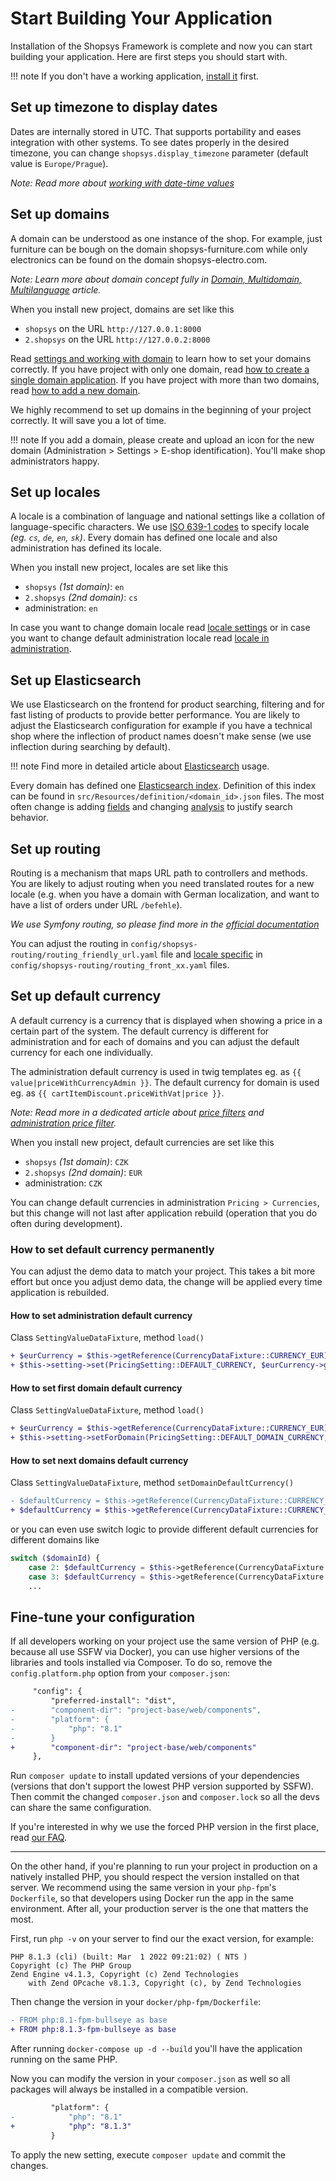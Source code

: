 # Start Building Your Application

Installation of the Shopsys Framework is complete and now you can start building your application.
Here are first steps you should start with.

!!! note
    If you don't have a working application, [install it](../installation/installation-guide.md) first.

## Set up timezone to display dates

Dates are internally stored in UTC. That supports portability and eases integration with other systems.
To see dates properly in the desired timezone, you can change `shopsys.display_timezone` parameter (default value is `Europe/Prague`).

*Note: Read more about [working with date-time values](./working-with-date-time-values.md)*

## Set up domains

A domain can be understood as one instance of the shop.
For example, just furniture can be bough on the domain shopsys-furniture.com while only electronics can be found on the domain shopsys-electro.com.

*Note: Learn more about domain concept fully in [Domain, Multidomain, Multilanguage](./domain-multidomain-multilanguage.md#domain) article.*

When you install new project, domains are set like this

* `shopsys` on the URL `http://127.0.0.1:8000`
* `2.shopsys` on the URL `http://127.0.0.2:8000`

Read [settings and working with domain](./how-to-set-up-domains-and-locales.md#settings-and-working-with-domains) to learn how to set your domains correctly. If you have project with only one domain, read [how to create a single domain application](./how-to-set-up-domains-and-locales.md#1-how-to-create-a-single-domain-application). If you have project with more than two domains, read [how to add a new domain](./how-to-set-up-domains-and-locales.md#2-how-to-add-a-new-domain).

We highly recommend to set up domains in the beginning of your project correctly. It will save you a lot of time.

!!! note
    If you add a domain, please create and upload an icon for the new domain (Administration > Settings >  E-shop identification). You'll make shop administrators happy.

## Set up locales

A locale is a combination of language and national settings like a collation of language-specific characters.
We use [ISO 639-1 codes](https://en.wikipedia.org/wiki/List_of_ISO_639-1_codes) to specify locale *(eg. `cs`, `de`, `en`, `sk`)*.
Every domain has defined one locale and also administration has defined its locale.

When you install new project, locales are set like this

* `shopsys` *(1st domain)*: `en`
* `2.shopsys` *(2nd domain)*: `cs`
* administration: `en`

In case you want to change domain locale read [locale settings](./how-to-set-up-domains-and-locales.md#3-locale-settings) or in case you want to change default administration locale read [locale in administration](./how-to-set-up-domains-and-locales.md#36-locale-in-administration).

## Set up Elasticsearch

We use Elasticsearch on the frontend for product searching, filtering and for fast listing of products to provide better performance.
You are likely to adjust the Elasticsearch configuration for example if you have a technical shop where the inflection of product names doesn't make sense (we use inflection during searching by default).

!!! note
    Find more in detailed article about [Elasticsearch](../model/elasticsearch.md) usage.

Every domain has defined one [Elasticsearch index](../model/elasticsearch.md#elasticsearch-index-setting). Definition of this index can be found in `src/Resources/definition/<domain_id>.json` files.
The most often change is adding [fields](https://www.elastic.co/guide/en/elasticsearch/reference/current/mapping.html) and changing [analysis](https://www.elastic.co/guide/en/elasticsearch/reference/current/analysis.html) to justify search behavior.

## Set up routing

Routing is a mechanism that maps URL path to controllers and methods.
You are likely to adjust routing when you need translated routes for a new locale (e.g. when you have a domain with German localization, and want to have a list of orders under URL `/befehle`).

*We use Symfony routing, so please find more in the [official documentation](https://symfony.com/doc/3.4/routing.html)*

You can adjust the routing in `config/shopsys-routing/routing_friendly_url.yaml` file and [locale specific](./how-to-set-up-domains-and-locales.md#32-frontend-routes) in `config/shopsys-routing/routing_front_xx.yaml` files.

## Set up default currency

A default currency is a currency that is displayed when showing a price in a certain part of the system.
The default currency is different for administration and for each of domains and you can adjust the default currency for each one individually.

The administration default currency is used in twig templates eg. as `{{ value|priceWithCurrencyAdmin }}`.
The default currency for domain is used eg. as `{{ cartItemDiscount.priceWithVat|price }}`.

*Note: Read more in a dedicated article about [price filters](../model/how-to-work-with-money.md#price) and [administration price filter](../model/how-to-work-with-money.md#pricewithcurrencyadmin).*

When you install new project, default currencies are set like this

* `shopsys` *(1st domain)*: `CZK`
* `2.shopsys` *(2nd domain)*: `EUR`
* administration: `CZK`

You can change default currencies in administration `Pricing > Currencies`, but this change will not last after application rebuild (operation that you do often during development).

### How to set default currency permanently

You can adjust the demo data to match your project.
This takes a bit more effort but once you adjust demo data, the change will be applied every time application is rebuilded.

#### How to set administration default currency
Class `SettingValueDataFixture`, method `load()`
```diff
+ $eurCurrency = $this->getReference(CurrencyDataFixture::CURRENCY_EUR);
+ $this->setting->set(PricingSetting::DEFAULT_CURRENCY, $eurCurrency->getId());
```

#### How to set first domain default currency
Class `SettingValueDataFixture`, method `load()`
```diff
+ $eurCurrency = $this->getReference(CurrencyDataFixture::CURRENCY_EUR);
+ $this->setting->setForDomain(PricingSetting::DEFAULT_DOMAIN_CURRENCY, $eurCurrency->getId(), Domain::FIRST_DOMAIN_ID);
```

#### How to set next domains default currency
Class `SettingValueDataFixture`, method `setDomainDefaultCurrency()`
```diff
- $defaultCurrency = $this->getReference(CurrencyDataFixture::CURRENCY_EUR);
+ $defaultCurrency = $this->getReference(CurrencyDataFixture::CURRENCY_CZK);
```
or you can even use switch logic to provide different default currencies for different domains like
```php
switch ($domainId) {
    case 2: $defaultCurrency = $this->getReference(CurrencyDataFixture::CURRENCY_EUR); break;
    case 3: $defaultCurrency = $this->getReference(CurrencyDataFixture::CURRENCY_CZK); break;
    ...
```

## Fine-tune your configuration
If all developers working on your project use the same version of PHP (e.g. because all use SSFW via Docker), you can use higher versions of the libraries and tools installed via Composer.
To do so, remove the `config.platform.php` option from your `composer.json`:
```diff
     "config": {
         "preferred-install": "dist",
-        "component-dir": "project-base/web/components",
-        "platform": {
-            "php": "8.1"
-        }
+        "component-dir": "project-base/web/components"
     },
```
Run `composer update` to install updated versions of your dependencies (versions that don't support the lowest PHP version supported by SSFW).
Then commit the changed `composer.json` and `composer.lock` so all the devs can share the same configuration.

If you're interested in why we use the forced PHP version in the first place, read [our FAQ](../introduction/faq-and-common-issues.md#why-is-there-a-faked-php-72-platform-in-the-composer-config).

---

On the other hand, if you're planning to run your project in production on a natively installed PHP, you should respect the version installed on that server.
We recommend using the same version in your `php-fpm`'s `Dockerfile`, so that developers using Docker run the app in the same environment.
After all, your production server is the one that matters the most.

First, run `php -v` on your server to find our the exact version, for example:
``` no-highlight
PHP 8.1.3 (cli) (built: Mar  1 2022 09:21:02) ( NTS )
Copyright (c) The PHP Group
Zend Engine v4.1.3, Copyright (c) Zend Technologies
    with Zend OPcache v8.1.3, Copyright (c), by Zend Technologies
```
Then change the version in your `docker/php-fpm/Dockerfile`:
```diff
- FROM php:8.1-fpm-bullseye as base
+ FROM php:8.1.3-fpm-bullseye as base
```
After running `docker-compose up -d --build` you'll have the application running on the same PHP.

Now you can modify the version in your `composer.json` as well so all packages will always be installed in a compatible version.
```diff
         "platform": {
-            "php": "8.1"
+            "php": "8.1.3"
         }
```
To apply the new setting, execute `composer update` and commit the changes.

